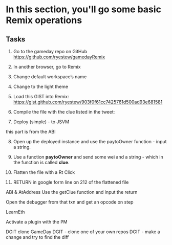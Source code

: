 # In this section, you'll go some basic Remix operations

## Tasks

1. Go to the gameday repo on GitHub https://github.com/ryestew/gamedayRemix

2. In another browser, go to Remix  

3. Change default workspace’s name

4. Change to the light theme

5. Load this GIST into Remix: https://gist.github.com/ryestew/903f0f61cc7425761d500ad93e681581

6. Compile the file with the clue listed in the tweet: 

7. Deploy (simple) - to JSVM



this part is from the ABI

8. Open up the deployed instance and use the paytoOwner function - input a string.

9. Use a function **paytoOwner** and send some wei and a string - which in the function is called **clue**.

10. Flatten the file with a Rt Click

11. RETURN in google form line on 212 of the flattened file

ABI & AtAddress 
Use the getClue function and input the return

Open the debugger from that txn and get an opcode on step

LearnEth

Activate a plugin with the PM


DGIT clone GameDay
DGIT - clone one of your own repos
DGIT - make a change and try to find the diff
